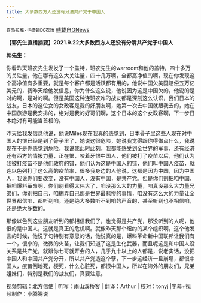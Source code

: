 ```yaml
---
title: 大多数西方人还没有分清共产党于中国人
---
```

`喜马拉雅-华盛顿DC农场` [轉載自GNews](https://gnews.org/zh-hans/1564062/)

**【郭先生直播摘要】****2021.9.22****大多数西方人还没有分清共产党于中国人**

**郭先生：**

你看昨天班农先生发发了一个盖特，班农先生的warroom和他的盖特，四十多万的关注量，他在哪有这么大关注量，四十几万啊，全都高净值的啊，现在你发现这个高净值有多重要，就是每个客户都是活跃都有用的，他说中国欠美国赔偿五万亿美元的，我昨天给他发信息，你为什么这么说，他说因为这是中国欠的，他说的是对的啊，是对的啊。但是美国这种连班农咋的战友都是深刻这么认识，我们日本的战友，日本的这位女的女政客是我的好朋友啊，她第一次去中国就跟我去的，她在中国旅游是我安排的，绝对是我的好哥们啊，这个日本的这个女政客啊，下一步日本绝对有可能当首相的。

昨天给我发信息他说，他说Miles现在我真的感觉到，日本骨子里这些人现在对中国人的恨已经是到了骨子里了，她说这很危险，她说我觉得跟你得做点什么，我说现在不是你感觉到危险，我说我此时此刻，我都能感受到全世界的军事，还有经济还有西方的情报力量，正在恨，咬着牙恨中国人，他们被打了疫苗以后，他们认为我被打疫苗不是他们政府的错，他们认为这是中国人的错，他们叫中国人疫苗，就连以色列打了这么高的疫苗率，很多我身边的人他说，这都是因为中国，因为中国人，我说你们要改变，没有中国人，没有中国，是共产党。但是你们别把咱中国，把咱爆料革命啊，你们别看得太伟大了，咱没那么大的力量，咱真没那么大力量兄弟们，你别把自己，咱糊弄自己那是世界最悲惨的事情，咱没有这么大的力量让全世界都信咱，都听到咱。还是绝大多数听不到咱的声音的，甚至听到也不相信咱，还是绝大多数的。

那像以色列这些朋友听到的都相信我们了，也觉得是共产党，那没听到的人呢，他恨的是中国人，这就是真正的危机啊。就像昨天那个纽约的某个组织啊，这个他发言的时候，他说了句特别有意思的话，他说真的是，爆料革命新中国联邦让我们有一个，很小的，微微的火苗，让我们知道了这是生化武器，而且呢这是和中国人没关系是共产党，就跟你七哥就开会的人，几乎九十以上的人都是，说老实话，没把中国人和中国共产党分开，所以共产党造这个孽，下一步这经济一旦崩塌，都恨中国人，疫苗倒地死，梗死，什么心脏死，都恨中国人，所以在海外的朋友们，兄弟姐妹们，特别是我们的战友们，真要注意。

视频剪辑：北方信使 | 听写：雨山溪桥客 | 翻译：Arthur | 校对：tonyj |字幕+视频制作：小腾腾说
